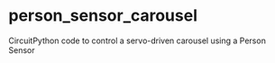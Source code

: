 # person_sensor_carousel
CircuitPython code to control a servo-driven carousel using a Person Sensor
